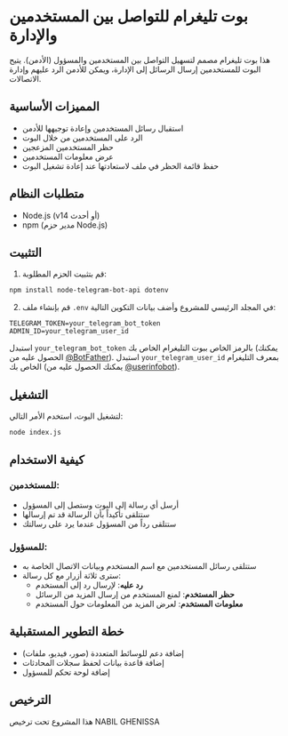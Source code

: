 # بوت تليغرام للتواصل بين المستخدمين والإدارة

هذا بوت تليغرام مصمم لتسهيل التواصل بين المستخدمين والمسؤول (الأدمن). يتيح البوت للمستخدمين إرسال الرسائل إلى الإدارة، ويمكن للأدمن الرد عليهم وإدارة الاتصالات.

## المميزات الأساسية

- استقبال رسائل المستخدمين وإعادة توجيهها للأدمن
- الرد على المستخدمين من خلال البوت
- حظر المستخدمين المزعجين
- عرض معلومات المستخدمين
- حفظ قائمة الحظر في ملف لاستعادتها عند إعادة تشغيل البوت

## متطلبات النظام

- Node.js (v14 أو أحدث)
- npm (مدير حزم Node.js)

## التثبيت

1. قم بتثبيت الحزم المطلوبة:

```bash
npm install node-telegram-bot-api dotenv
```

2. قم بإنشاء ملف `.env` في المجلد الرئيسي للمشروع وأضف بيانات التكوين التالية:

```
TELEGRAM_TOKEN=your_telegram_bot_token
ADMIN_ID=your_telegram_user_id
```

استبدل `your_telegram_bot_token` بالرمز الخاص ببوت التليغرام الخاص بك (يمكنك الحصول عليه من [@BotFather](https://t.me/botfather)).
استبدل `your_telegram_user_id` بمعرف التليغرام الخاص بك (يمكنك الحصول عليه من [@userinfobot](https://t.me/userinfobot)).

## التشغيل

لتشغيل البوت، استخدم الأمر التالي:

```bash
node index.js
```

## كيفية الاستخدام

### للمستخدمين:
- أرسل أي رسالة إلى البوت وستصل إلى المسؤول
- ستتلقى تأكيداً بأن الرسالة قد تم إرسالها
- ستتلقى رداً من المسؤول عندما يرد على رسالتك

### للمسؤول:
- ستتلقى رسائل المستخدمين مع اسم المستخدم وبيانات الاتصال الخاصة به
- سترى ثلاثة أزرار مع كل رسالة:
  - **رد عليه**: لإرسال رد إلى المستخدم
  - **حظر المستخدم**: لمنع المستخدم من إرسال المزيد من الرسائل
  - **معلومات المستخدم**: لعرض المزيد من المعلومات حول المستخدم

## خطة التطوير المستقبلية

- إضافة دعم للوسائط المتعددة (صور، فيديو، ملفات)
- إضافة قاعدة بيانات لحفظ سجلات المحادثات
- إضافة لوحة تحكم للمسؤول

## الترخيص

هذا المشروع تحت ترخيص NABIL GHENISSA
